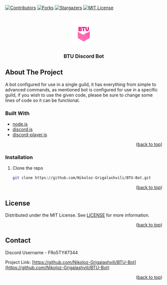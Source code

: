 
<div id="top"></div>

[![Contributors][contributors-shield]][contributors-url]
[![Forks][forks-shield]][forks-url]
[![Stargazers][stars-shield]][stars-url]
[![MIT License][license-shield]][license-url]

<br />
<div align="center">
  <a href="https://github.com/Nikoloz-Grigalashvili/BTU-Bot">
    <img src="Pictures/BTULogo.png" alt="Logo" width="80" height="80">
  </a>

  <h3 align="center">BTU Discord Bot</h3>
</div>

## About The Project

A bot configured for use in a single guild, it has everything from simple to advanced commands, as mentioned bot is configured for use in a specific guild, if you wish to use the given code, please be sure to change some lines of code so it can be functional.


### Built With

* [node.js](https://nodejs.org/)
* [discord.js](https://discord.js.org/)
* [discord-player.js](https://discord-player.js.org/)

<p align="right">(<a href="#top">back to top</a>)</p>

### Installation

1. Clone the repo
   ```sh
   git clone https://github.com/Nikoloz-Grigalashvili/BTU-Bot.git
   ```

<p align="right">(<a href="#top">back to top</a>)</p>

## License

Distributed under the MIT License. See [LICENSE](LICENSE) for more information.

<p align="right">(<a href="#top">back to top</a>)</p>

## Contact

Discord Username - FRo5TY#7344

Project Link: [https://github.com/Nikoloz-Grigalashvili/BTU-Bot](https://github.com/Nikoloz-Grigalashvili/BTU-Bot)

<p align="right">(<a href="#top">back to top</a>)</p>

[contributors-shield]: https://img.shields.io/github/contributors/Nikoloz-Grigalashvili/BTU-Bot.svg?style=for-the-badge
[contributors-url]: https://github.com/Nikoloz-Grigalashvili/BTU-Bot/graphs/contributors
[forks-shield]: https://img.shields.io/github/forks/Nikoloz-Grigalashvili/BTU-Bot.svg?style=for-the-badge
[forks-url]: https://github.com/Nikoloz-Grigalashvili/BTU-Bot/network/members
[stars-shield]: https://img.shields.io/github/stars/Nikoloz-Grigalashvili/BTU-Bot.svg?style=for-the-badge
[stars-url]: https://github.com/Nikoloz-Grigalashvili/BTU-Bot/stargazers
[license-shield]: https://img.shields.io/github/license/Nikoloz-Grigalashvili/BTU-Bot.svg?style=for-the-badge
[license-url]: https://github.com/Nikoloz-Grigalashvili/BTU-Bot/blob/master/LICENSE
